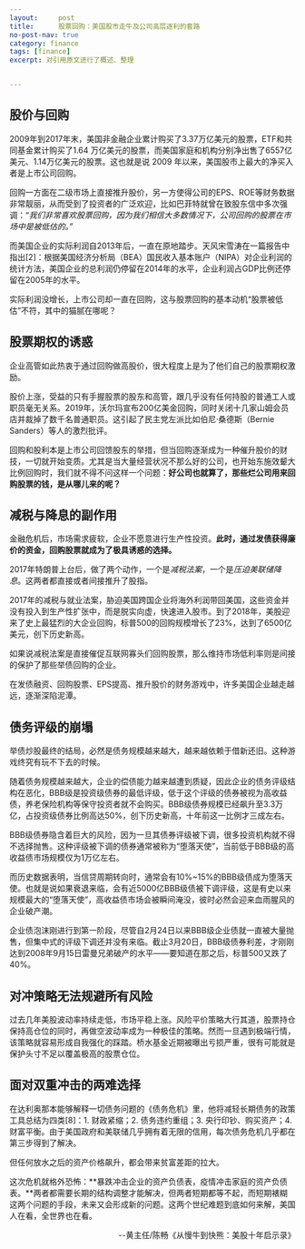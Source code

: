 ```yaml
---
layout:     post
title:      股票回购：美国股市走牛及公司高层逐利的套路
no-post-nav: true
category: finance
tags: [finance]
excerpt: 对引用原文进行了概述、整理


---
```


## 股价与回购

2009年到2017年末，美国非金融企业累计购买了3.37万亿美元的股票，ETF和共同基金累计购买了1.64 万亿美元的股票，而美国家庭和机构分别净出售了6557亿美元、1.14万亿美元的股票。这也就是说 2009 年以来，美国股市上最大的净买入者是上市公司回购。

回购一方面在二级市场上直接推升股价，另一方使得公司的EPS、ROE等财务数据非常靓丽，从而受到了投资者的广泛欢迎，比如巴菲特就曾在致股东信中多次强调：“*我们非常喜欢股票回购，因为我们相信大多数情况下，公司回购的股票在市场中是被低估的。”*

而美国企业的实际利润自2013年后，一直在原地踏步。天风宋雪涛在一篇报告中指出[2]：根据美国经济分析局（BEA）国民收入基本账户（NIPA）对企业利润的统计方法，美国企业的总利润仍停留在2014年的水平，企业利润占GDP比例还停留在2005年的水平。

实际利润没增长，上市公司却一直在回购，这与股票回购的基本动机“股票被低估”不符，其中的猫腻在哪呢？



## 股票期权的诱惑

企业高管如此热衷于通过回购做高股价，很大程度上是为了他们自己的股票期权激励。



股价上涨，受益的只有手握股票的股东和高管，跟几乎没有任何持股的普通工人或职员毫无关系。2019年，沃尔玛宣布200亿美金回购，同时关闭十几家山姆会员店并裁掉了数千名普通职员。这引起了民主党左派比如伯尼·桑德斯（Bernie Sanders）等人的激烈批评。



回购和股利本是上市公司回馈股东的举措，但当回购逐渐成为一种催升股价的财技，一切就开始变质。尤其是当大量经营状况不那么好的公司，也开始东施效颦大比例回购时，我们就不得不问这样一个问题：**好公司也就算了，那些烂公司用来回购股票的钱，是从哪儿来的呢？**

## 减税与降息的副作用

 金融危机后，市场需求疲软，企业不愿意进行生产性投资。**此时，通过发债获得廉价的资金，回购股票就成为了极具诱惑的选择。** 



2017年特朗普上台后，做了两个动作，一个是*减税法案*，一个是*压迫美联储降息*。这两者都直接或者间接推升了股指。



2017年的减税与就业法案，胁迫美国跨国企业将海外利润带回美国，这些资金并没有投入到生产性扩张中，而是脱实向虚，快速进入股市。到了2018年，美股迎来了史上最猛烈的大企业回购，标普500的回购规模增长了23%，达到了6500亿美元，创下历史新高。



如果说减税法案是直接催促互联网寡头们回购股票，那么维持市场低利率则是间接的保护了那些举债回购的企业。



在发债融资、回购股票、EPS提高、推升股价的财务游戏中，许多美国企业越走越远，逐渐深陷泥潭。



## 债务评级的崩塌

举债炒股最终的结局，必然是债务规模越来越大，越来越依赖于借新还旧。这种游戏终究有玩不下去的时候。

随着债务规模越来越大，企业的偿债能力越来越遭到质疑，因此企业的债务评级结构在恶化，BBB级是投资级债券的最低评级，低于这个评级的债券被视为高收益债，养老保险机构等保守投资者就不会购买。BBB级债券规模已经飙升至3.3万亿，占投资级债券比例高达50%，创下历史新高，十年前这一比例才三成左右。



BBB级债券隐含着巨大的风险，因为一旦其债券评级被下调，很多投资机构就不得不选择抛售。这种评级被下调的债券通常被称为“堕落天使”，当前低于BBB级的高收益债市场规模仅为1万亿左右。



而历史数据表明，当信贷周期转向时，通常会有10%~15%的BBB级债成为堕落天使。也就是说如果衰退来临，会有近5000亿BBB级债被下调评级，这是有史以来规模最大的“堕落天使”，高收益债市场会被瞬间淹没，彼时必然会迎来血雨腥风的企业破产潮。



 企业债泡沫刚进行到第一阶段，尽管自2月24日以来BBB级企业债就一直被大量抛售，但集中式的评级下调还并没有来临。截止3月20日，BBB级债券利差，才刚刚达到2008年9月15日雷曼兄弟破产的水平——要知道在那之后，标普500又跌了40%。 

## 对冲策略无法规避所有风险

 过去几年美股波动率持续走低，市场平稳上涨。风险平价策略大行其道，股票持仓保持高仓位的同时，再做空波动率成为一种极佳的策略。然而一旦遇到极端行情，该策略就容易形成自我强化的踩踏。桥水基金近期被曝出亏损严重，很有可能就是保护头寸不足以覆盖极高的股票仓位。

## 面对双重冲击的两难选择

在达利奥那本能够解释一切债务问题的《债务危机》里，他将减轻长期债务的政策工具总结为四类[8]：1. 财政紧缩；2. 债务违约重组；3. 央行印钞、购买资产；4. 财富平衡。由于美国政府和美联储几乎拥有着无限的信用，每次债务危机几乎都在第三步得到了解决。



但任何放水之后的资产价格飙升，都会带来贫富差距的拉大。 

 这次危机就格外恐怖：**暴跌冲击企业的资产负债表，疫情冲击家庭的资产负债表。**两者都需要长期的结构调整才能解决，但两者短期都等不起，而短期裱糊这两个问题的手段，未来又会形成新的问题。这两个世纪难题到底如何来解，美国人在看，全世界也在看。 









<div style="text-align: right">--黄主任/陈畅《从慢牛到快熊：美股十年启示录》</div>

